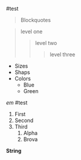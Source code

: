 #test
>Blockquotes

>level one
>
>>level two
>>
>>>level three

* Sizes
* Shaps
* Colors
    * Blue
    * Green

*em*
#test
1. First
2. Second
3. Third
   1. Alpha
   2. Brova


__String__
